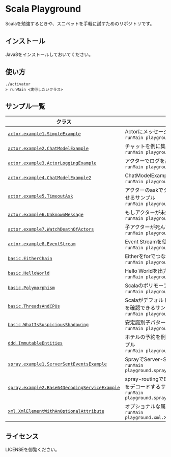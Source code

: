 # Scala Playground

Scalaを勉強するときや、スニペットを手軽に試すためのリポジトリです。

## インストール

Java8をインストールしておいてください。

## 使い方

```
./activator
> runMain <実行したいクラス>
```

## サンプル一覧

<!--begin-->
 クラス | 説明と実行コマンド
-------|----------------
[`actor.example1.SimpleExample`](https://github.com/suin/scala-playground/blob/master/src/main/scala/playground/actor/example1/SimpleExample.scala) | Actorにメッセージを送信するシンプルな例 <br> `runMain playground.actor.example1.SimpleExample` 
[`actor.example2.ChatModelExample`](https://github.com/suin/scala-playground/blob/master/src/main/scala/playground/actor/example2/ChatModelExample.scala) | チャットを例に集約ルートのActorを実行時に生成する方法 <br> `runMain playground.actor.example2.ChatModelExample` 
[`actor.example3.ActorLoggingExample`](https://github.com/suin/scala-playground/blob/master/src/main/scala/playground/actor/example3/ActorLoggingExample.scala) | アクターでログを出力する方法 <br> `runMain playground.actor.example3.ActorLoggingExample` 
[`actor.example4.ChatModelExample2`](https://github.com/suin/scala-playground/blob/master/src/main/scala/playground/actor/example4/ChatModelExample2.scala) | ChatModelExampleに表明を加えたバージョンです <br> `runMain playground.actor.example4.ChatModelExample2` 
[`actor.example5.TimeoutAsk`](https://github.com/suin/scala-playground/blob/master/src/main/scala/playground/actor/example5/TimeoutAsk.scala) | アクターのaskでタイムアウトを超過した場合どうなるかを試せるサンプル <br> `runMain playground.actor.example5.TimeoutAsk` 
[`actor.example6.UnknownMessage`](https://github.com/suin/scala-playground/blob/master/src/main/scala/playground/actor/example6/UnknownMessage.scala) | もしアクターが未知のメッセージを受信したらどうなるか？ <br> `runMain playground.actor.example6.UnknownMessage` 
[`actor.example7.WatchDeathOfActors`](https://github.com/suin/scala-playground/blob/master/src/main/scala/playground/actor/example7/WatchDeathOfActors.scala) | 子アクターが死んだら通知を受け取る例 <br> `runMain playground.actor.example7.WatchDeathOfActors` 
[`actor.example8.EventStream`](https://github.com/suin/scala-playground/blob/master/src/main/scala/playground/actor/example8/EventStream.scala) | Event Streamを使ったメッセージング <br> `runMain playground.actor.example8.EventStream` 
[`basic.EitherChain`](https://github.com/suin/scala-playground/blob/master/src/main/scala/playground/basic/EitherChain.scala) | Eitherをforでつなげる方法 <br> `runMain playground.basic.EitherChain` 
[`basic.HelloWorld`](https://github.com/suin/scala-playground/blob/master/src/main/scala/playground/basic/HelloWorld.scala) | Hello Worldを出力するだけのサンプル <br> `runMain playground.basic.HelloWorld` 
[`basic.Polymorphism`](https://github.com/suin/scala-playground/blob/master/src/main/scala/playground/basic/Polymorphism.scala) | Scalaのポリモーフィズム <br> `runMain playground.basic.Polymorphism` 
[`basic.ThreadsAndCPUs`](https://github.com/suin/scala-playground/blob/master/src/main/scala/playground/basic/ThreadsAndCPUs.scala) | ScalaがデフォルトでCPUの数しかスレッドを作らないことを確認できるサンプル <br> `runMain playground.basic.ThreadsAndCPUs` 
[`basic.WhatIsSuspiciousShadowing`](https://github.com/suin/scala-playground/blob/master/src/main/scala/playground/basic/WhatIsSuspiciousShadowing.scala) | 安定識別子パターン (Stable Identifier Patterns) <br> `runMain playground.basic.WhatIsSuspiciousShadowing` 
[`ddd.ImmutableEntities`](https://github.com/suin/scala-playground/blob/master/src/main/scala/playground/ddd/ImmutableEntities.scala) | ホテルの予約を例に、DDDでImmutableなEntityの実装サンプル <br> `runMain playground.ddd.ImmutableEntities` 
[`spray.example1.ServerSentEventsExample`](https://github.com/suin/scala-playground/blob/master/src/main/scala/playground/spray/example1/ServerSentEventsExample.scala) | SprayでServer-Sent Eventsを実装するサンプル <br> `runMain playground.spray.example1.ServerSentEventsExample` 
[`spray.example2.Base64DecodingServiceExample`](https://github.com/suin/scala-playground/blob/master/src/main/scala/playground/spray/example2/Base64DecodingServiceExample.scala) | spray-routingでBase64エンコードされたHTTPリクエストをデコードするサンプル <br> `runMain playground.spray.example2.Base64DecodingServiceExample` 
[`xml.XmlElementWithAnOptionalAttribute`](https://github.com/suin/scala-playground/blob/master/src/main/scala/playground/xml/XmlElementWithAnOptionalAttribute.scala) | オプショナルな属性を持つXML要素の作り方 <br> `runMain playground.xml.XmlElementWithAnOptionalAttribute` 

<!--end-->

## ライセンス

LICENSEを御覧ください。
